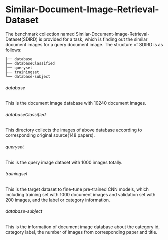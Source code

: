 # Similar-Document-Image-Retrieval-Dataset
The benchmark collection named Similar-Document-Image-Retrieval-Dataset(SDIRD) is provided for a task, which is finding out the similar document images for a query document image. The structure of SDIRD is as follows:
```
├── database
├── databaseClassified
├── queryset
├── trainingset
└── database-subject
```
###### database
This is the document image database with 10240 document images.
###### databaseClassified
This directory collects the images of above database according to corresponding original source(148 papers).
###### queryset
This is the query image dataset with 1000 images totally.
###### trainingset
This is the target dataset to fine-tune pre-trained CNN models, which including training set with 1000 document images and validation set with 200 images, and the label or category information.
###### database-subject
This is the information of document image database about the category id, category label,  the number of images from corresponding paper and title.

